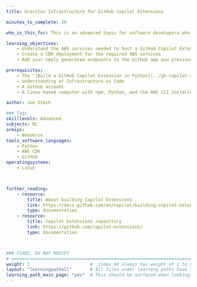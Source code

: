 ```yaml
---
title: Graviton Infrastructure for GitHub Copilot Extensions

minutes_to_complete: 20

who_is_this_for: This is an advanced topic for software developers who want to learn how to deploy all necessary infrastructure on AWS for a GitHub Copilot Extension.

learning_objectives: 
    - Understand the AWS services needed to host a GitHub Copilot Extension
    - Create a CDK deployment for the required AWS services 
    - Add your newly generated endpoints to the GitHub app you previously created

prerequisites:
    - The "[Build a GitHub Copilot Extension in Python](../gh-copilot-simple/)" Learning Path.
    - Understanding of Infrastructure as Code
    - A GitHub account
    - A linux-based computer with npm, Python, and the AWS CLI installed

author: Joe Stech

### Tags
skilllevels: Advanced
subjects: ML
armips:
    - Neoverse
tools_software_languages:
    - Python
    - AWS CDK
    - GitHub
operatingsystems:
    - Linux



further_reading:
    - resource:
        title: About building Copilot Extensions
        link: https://docs.github.com/en/copilot/building-copilot-extensions/about-building-copilot-extensions/
        type: documentation
    - resource:
        title: Copilot Extensions repository
        link: https://github.com/copilot-extensions/
        type: documentation



### FIXED, DO NOT MODIFY
# ================================================================================
weight: 1                       # _index.md always has weight of 1 to order correctly
layout: "learningpathall"       # All files under learning paths have this same wrapper
learning_path_main_page: "yes"  # This should be surfaced when looking for related content. Only set for _index.md of learning path content.
---
```

